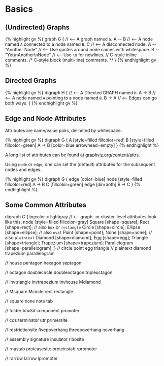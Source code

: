 # Basics

## (Undirected) Graphs

{% highlight gv %}
graph G {                   // <-- A graph named `G`.
  A -- B                    // <-- A node named `A` connected to a node named `B`.
  C                         // <-- A disconnected node.
  A -- "Another Node"       // <-- Use quotes around node names with whitespace.
  B -- "Yet\nAnother\nNode" // <-- Use `\n` for newlines.
  // C-style inline comments.
  /* C-style block (multi-line) comments. */
}
{% endhighlight gv %}

## Directed Graphs

{% highlight gv %}
digraph H {                 // <-- A DIrected GRAPH named `H`.
  A -> B                    // <-- A node named `A` pointing to a node named `B`.
  B -> A                    // <-- Edges can go both ways.
}
{% endhighlight gv %}

## Edge and Node Attributes

Attributes are name/value pairs, delimited by whitespace.

{% highlight gv %}
digraph G {
  A [style=filled fillcolor=red]
  B [style=filled fillcolor=green]
  A -> B [color=blue arrowhead=empty]
}
{% endhighlight %}

A long list of attributes can be found at <a href="http://www.graphviz.org/content/attrs">graphviz.org/content/attrs</a>.

Using `node` or `edge`, one can set the (default) attributes for the subsequent nodes and edges.

{% highlight gv %}
digraph G {
  edge [color=blue]
  node [style=filled fillcolor=red]
    A -> B
    C [fillcolor=green]
  edge [dir=both]
    B -> C
}
{% endhighlight %}

## Some Common Attributes

digraph G {
  bgcolor = lightgray // <-- graph- or cluster-level attributes look like this.
  node [style=filled fillcolor=gray]
    Square [shape=square];
    Rect [shape=rect];       // also `box` or `rectangle`
    Circle [shape=circle];
    Ellipse [shape=ellipse];    // also `oval`
    Point [shape=point];
    None [shape=none];       // also `plaintext`
    Diamond [shape=diamond];
    Egg [shape=egg];
    Triangle [shape=triangle];
    Trapezium [shape=trapezium];
    Parallelogram [shape=parallelogram];
}
// circle	point	egg	triangle
// plaintext	diamond	trapezium	parallelogram

// house	pentagon	hexagon	septagon

// octagon	doublecircle	doubleoctagon	tripleoctagon

// invtriangle	invtrapezium	invhouse	Mdiamond

// Msquare	Mcircle	rect	rectangle

// square	none	note	tab

// folder	box3d	component	promoter

// cds	terminator	utr	primersite

// restrictionsite	fivepoverhang	threepoverhang	noverhang

// assembly	signature	insulator	ribosite

// rnastab	proteasesite	proteinstab	rpromoter

// rarrow	larrow	lpromoter
